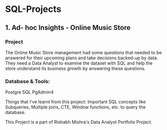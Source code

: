# SQL-Projects

## 1. Ad- hoc Insights - Online Music Store
### Project
The Online Music Store management had some questions that needed to be answered for their upcoming plans and take decisions backed-up by data.
They need a Data Analyst to examine the dataset with SQL and help the store understand its business growth by answering these questions.

### Database & Tools:
Postgre SQL
PgAdmin4

Things that I've learnt from this project:
Important SQL concepts like Subqueries, Multiple joins, CTE, Window functions, etc. to query the database.

This Project is a part of Rishabh Mishra's Data Analyst Portfolio Project.

